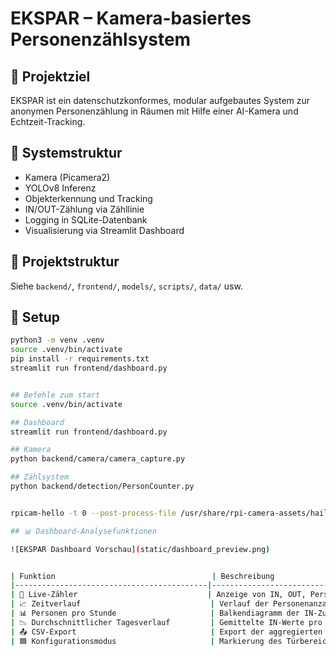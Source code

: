 # EKSPAR – Kamera-basiertes Personenzählsystem

## 📌 Projektziel

EKSPAR ist ein datenschutzkonformes, modular aufgebautes System zur anonymen Personenzählung in Räumen mit Hilfe einer AI-Kamera und Echtzeit-Tracking.

## 🔧 Systemstruktur

- Kamera (Picamera2)
- YOLOv8 Inferenz
- Objekterkennung und Tracking
- IN/OUT-Zählung via Zähllinie
- Logging in SQLite-Datenbank
- Visualisierung via Streamlit Dashboard

## 📁 Projektstruktur

Siehe `backend/`, `frontend/`, `models/`, `scripts/`, `data/` usw.

## 🚀 Setup

```bash
python3 -m venv .venv
source .venv/bin/activate
pip install -r requirements.txt
streamlit run frontend/dashboard.py


## Befehle zum start
source .venv/bin/activate

## Dashboard
streamlit run frontend/dashboard.py

## Kamera
python backend/camera/camera_capture.py

## Zählsystem
python backend/detection/PersonCounter.py


rpicam-hello -t 0 --post-process-file /usr/share/rpi-camera-assets/hailo_yolov8_inference.json

## 📊 Dashboard-Analysefunktionen

![EKSPAR Dashboard Vorschau](static/dashboard_preview.png)


| Funktion                                   | Beschreibung                                                                |
|-------------------------------------------|-----------------------------------------------------------------------------|
| 👥 Live-Zähler                             | Anzeige von IN, OUT, Personen im Raum, aktive Tracks                        |
| 📈 Zeitverlauf                             | Verlauf der Personenanzahl im Raum über gewählten Zeitraum                  |
| 📊 Personen pro Stunde                     | Balkendiagramm der IN-Zugänge pro Stunde (für Heute, Gestern, Letzte Woche) |
| 📉 Durchschnittlicher Tagesverlauf         | Gemittelte IN-Werte pro Uhrzeit (z. B. 08:00, 09:00…) für längerfristige Zeiträume |
| 📤 CSV-Export                              | Export der aggregierten Zeitreihendaten im CSV-Format                       |
| 🟦 Konfigurationsmodus                     | Markierung des Türbereichs für Zählung über das Bild                        |
